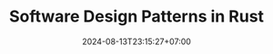 ---
weight: 100
title: "Software Design Patterns in Rust"
description: "New Way of Learning in GenAI Era"
icon: "article"
date: "2024-08-13T23:15:27+07:00"
lastmod: "2024-08-13T23:15:27+07:00"
draft: false
toc: true
---